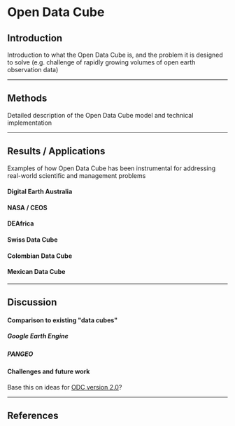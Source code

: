 # Open Data Cube

## Introduction
Introduction to what the Open Data Cube is, and the problem it is designed to solve (e.g. challenge of rapidly growing volumes of open earth observation data)

---

## Methods
Detailed description of the Open Data Cube model and technical implementation

---

## Results / Applications 
Examples of how Open Data Cube has been instrumental for addressing real-world scientific and management problems

#### Digital Earth Australia

#### NASA / CEOS

#### DEAfrica

#### Swiss Data Cube

#### Colombian Data Cube

#### Mexican Data Cube

---

## Discussion

#### Comparison to existing "data cubes"

##### Google Earth Engine

##### PANGEO

#### Challenges and future work
Base this on ideas for [ODC version 2.0](https://github.com/opendatacube/datacube-core/projects/2)?

---

## References
